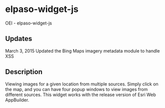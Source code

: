 # elpaso-widget-js

OEI - elpaso-widget-js

## Updates
March 3, 2015
Updated the Bing Maps imagery metadata module to handle XSS


## Description
Viewing images for a given location from multiple sources. Simply click on the map, and you can have four popup windows to view images from different sources. This widget works with the release version of Esri Web AppBuilder.
